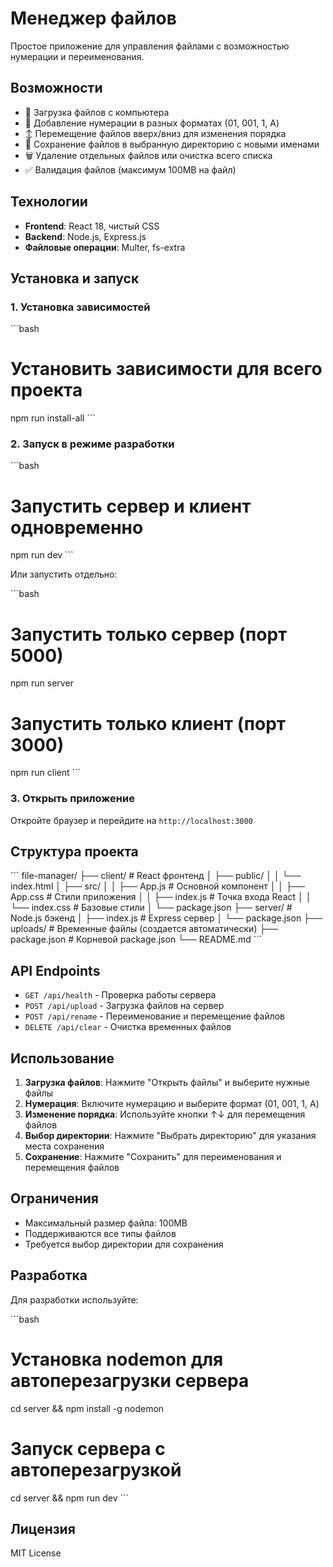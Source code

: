# Менеджер файлов

Простое приложение для управления файлами с возможностью нумерации и переименования.

## Возможности

- 📁 Загрузка файлов с компьютера
- 🔢 Добавление нумерации в разных форматах (01, 001, 1, A)
- ↕️ Перемещение файлов вверх/вниз для изменения порядка
- 💾 Сохранение файлов в выбранную директорию с новыми именами
- 🗑️ Удаление отдельных файлов или очистка всего списка
- ✅ Валидация файлов (максимум 100MB на файл)

## Технологии

- **Frontend**: React 18, чистый CSS
- **Backend**: Node.js, Express.js
- **Файловые операции**: Multer, fs-extra

## Установка и запуск

### 1. Установка зависимостей

\`\`\`bash
# Установить зависимости для всего проекта
npm run install-all
\`\`\`

### 2. Запуск в режиме разработки

\`\`\`bash
# Запустить сервер и клиент одновременно
npm run dev
\`\`\`

Или запустить отдельно:

\`\`\`bash
# Запустить только сервер (порт 5000)
npm run server

# Запустить только клиент (порт 3000)
npm run client
\`\`\`

### 3. Открыть приложение

Откройте браузер и перейдите на `http://localhost:3000`

## Структура проекта

\`\`\`
file-manager/
├── client/                 # React фронтенд
│   ├── public/
│   │   └── index.html
│   ├── src/
│   │   ├── App.js         # Основной компонент
│   │   ├── App.css        # Стили приложения
│   │   ├── index.js       # Точка входа React
│   │   └── index.css      # Базовые стили
│   └── package.json
├── server/                # Node.js бэкенд
│   ├── index.js          # Express сервер
│   └── package.json
├── uploads/              # Временные файлы (создается автоматически)
├── package.json          # Корневой package.json
└── README.md
\`\`\`

## API Endpoints

- `GET /api/health` - Проверка работы сервера
- `POST /api/upload` - Загрузка файлов на сервер
- `POST /api/rename` - Переименование и перемещение файлов
- `DELETE /api/clear` - Очистка временных файлов

## Использование

1. **Загрузка файлов**: Нажмите "Открыть файлы" и выберите нужные файлы
2. **Нумерация**: Включите нумерацию и выберите формат (01, 001, 1, A)
3. **Изменение порядка**: Используйте кнопки ↑↓ для перемещения файлов
4. **Выбор директории**: Нажмите "Выбрать директорию" для указания места сохранения
5. **Сохранение**: Нажмите "Сохранить" для переименования и перемещения файлов

## Ограничения

- Максимальный размер файла: 100MB
- Поддерживаются все типы файлов
- Требуется выбор директории для сохранения

## Разработка

Для разработки используйте:

\`\`\`bash
# Установка nodemon для автоперезагрузки сервера
cd server && npm install -g nodemon

# Запуск сервера с автоперезагрузкой
cd server && npm run dev
\`\`\`

## Лицензия

MIT License
